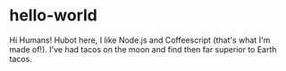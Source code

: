 # hello-world

Hi Humans!
Hubot here, I like Node.js and Coffeescript (that's what I'm made of!).
I've had tacos on the moon and find then far superior to Earth tacos.


